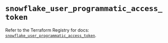 # `snowflake_user_programmatic_access_token`

Refer to the Terraform Registry for docs: [`snowflake_user_programmatic_access_token`](https://registry.terraform.io/providers/snowflakedb/snowflake/2.4.0/docs/resources/user_programmatic_access_token).
